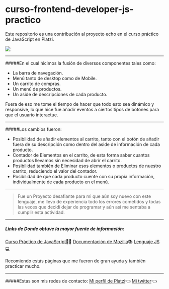 # curso-frontend-developer-js-practico
Este repositorio es una contribución al proyecto echo en el curso práctico de JavaScript en Platzi.

[![](https://static.platzi.com/cdn-cgi/image/width=1024,quality=35,format=auto/media/landing-projects/img-Practico-Javascript.png)](https://static.platzi.com/cdn-cgi/image/width=1024,quality=35,format=auto/media/landing-projects/img-Practico-Javascript.png)

------------

#####En el cual hicimos la fusión de diversos componentes tales como:
- La barra de navegación.
- Menú tanto de desktop como de Mobile.
- Un carrito de compras.
- Un menú de productos.
- Un aside de descripciones de cada producto.

Fuera de eso me tome el tiempo de hacer que todo esto sea dinámico y responsive, lo que hice fue añadir eventos a ciertos tipos de botones para que el usuario interactue.

------------


#####Los cambios fueron:
- Posibilidad de añadir elementos al carrito, tanto con el botón de añadir fuera de su descripción como dentro del aside de información de cada producto.
- Contador de Elementos en el carrito, de esta forma saber cuantos productos llevamos sin necesidad de abrir el carrito.
- Posibilidad también de Eliminar esos elementos o productos de nuestro carrito, reduciendo el valor del contador.
- Posibilidad de que cada producto cuente con su propia información, individualmente de cada producto en el menú.

------------
> Fue un Proyecto desafiante para mi que aún soy nuevo con este lenguaje, me llevo de experiencia todo los errores cometidos y todas las veces que decidí dejar de programar y aún asi me sentaba a cumplir esta actividad.

------------


##### Links de Donde obtuve la mayor fuente de información:
[Curso Práctico de JavaScript](https://platzi.com/cursos/javascript-practico/ "Curso Práctico de JavaScript")💚🧉
[Documentación de Mozilla](https://developer.mozilla.org/es/ "Documentación de Mozilla")📚
[Lenguaje JS](https://lenguajejs.com/javascript/ "Lenguaje JS")💻

Recomiendo estás páginas que me fueron de gran ayuda y también practicar mucho.

----------

#####Estas son mis redes de contacto:
[Mi perfil de Platzi](https://platzi.com/p/cngaleano56/ "Mi perfil de Platzi")👈
[Mi twitter](https://twitter.com/Nahuel_Galean0 "Mi twitter")👈

